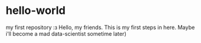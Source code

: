 # hello-world
my first repository :з
Hello, my friends. This is my first steps in here. Maybe i'll become a mad data-scientist sometime later)
